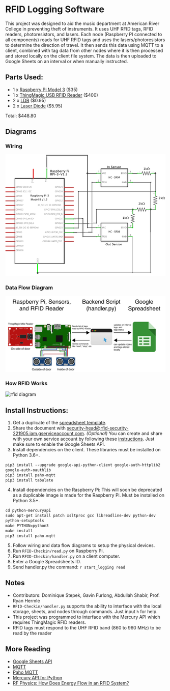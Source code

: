 # RFID Logging Software 

This project was designed to aid the music department at American River College in preventing theft of instruments. It uses UHF RFID tags, RFID readers, photoresistors, and lasers. Each node (Raspberry PI connected to all components) reads for UHF RFID tags and uses the lasers/photoresistors to determine the direction of travel. It then sends this data using MQTT to a client, combined with tag data from other nodes where it is then processed and stored locally on the client file system. The data is then uploaded to Google Sheets on an interval or when manually instructed.

## Parts Used:
* 1 x [Raspberry Pi Model 3](https://www.raspberrypi.org/products/raspberry-pi-3-model-b/) ($35)
* 1 x [ThingMagic USB RFID Reader](https://www.atlasrfidstore.com/thingmagic-usb-plus-rfid-reader/) ($400)
* 2 x [LDR](https://www.adafruit.com/product/161) ($0.95)
* 2 x [Laser Diode](https://www.adafruit.com/product/1054) ($5.95)

Total: $448.80

## Diagrams
### Wiring
![wiring diagram](https://github.com/hermlerARC/rfidpi/blob/master/Diagrams/Sensor%20Wiring.png?raw=true)
### Data Flow Diagram
![data flow diagram](https://github.com/hermlerARC/rfidpi/blob/master/Diagrams/Data%20Flow%20Diagram.jpg?raw=true)
### How RFID Works
![rfid diagram](https://howtomechatronics.com/wp-content/uploads/2017/05/RFID-Working-Principle.png)
## Install Instructions:
1. Get a duplicate of the [spreadsheet template](https://docs.google.com/spreadsheets/d/1IgreAi3hvmLa3X66jhwo6dZCcqReNV2zIlWpLoTB3LY).
2. Share the document with security-head@rfid-security-221905.iam.gserviceaccount.com. *(Optional)* You can create and share with your own service account by following these [instructions](https://developers.google.com/identity/protocols/OAuth2ServiceAccount). Just make sure to enable the Google Sheets API.
3. Install dependencies on the client. These libraries must be installed on Python 3.6+.
```
pip3 install --upgrade google-api-python-client google-auth-httplib2 google-auth-oauthlib
pip3 install paho-mqtt
pip3 install tabulate
```
4. Install dependencies on the Raspberry Pi:
This will soon be deprecated as a duplicable image is made for the Raspberry Pi. Must be installed on Python 3.5+.
```git clone https://github.com/gotthardp/python-mercuryapi.git
cd python-mercuryapi
sudo apt-get install patch xsltproc gcc libreadline-dev python-dev python-setuptools
make PYTHON=python3
make install
pip3 install paho-mqtt
```
5. Follow wiring and data flow diagrams to setup the physical devices.
6. Run `RFID-Checkin/read.py` on Raspberry Pi.
7. Run `RFID-Checkin/handler.py` on a client computer.
9. Enter a Google Spreadsheets ID. 
8. Send handler.py the command: `r start_logging read`

## Notes
- Contributors: Dominique Stepek, Gavin Furlong,  Abdullah Shabir, Prof. Ryan Hermle
- `RFID-Checkin/handler.py` supports the ability to interface with the local storage, sheets, and nodes through commands. Just input `h` for help.
- This project was programmed to interface with the Mercury API which requires ThingMagic RFID readers. 
- RFID tags must respond to the UHF RFID band (860 to 960 MHz) to be read by the reader 

## More Reading
* [Google Sheets API](https://developers.google.com/sheets/api/)
* [MQTT](http://mqtt.org/)
* [Paho MQTT](https://pypi.org/project/paho-mqtt/)
* [Mercury API for Python](https://github.com/gotthardp/python-mercuryapi)
* [RF Physics: How Does Energy Flow in an RFID System?](https://blog.atlasrfidstore.com/rf-physics?utm_source=RFID-Beginners-Guide)
